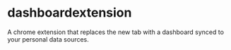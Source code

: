 # dashboardextension
A chrome extension that replaces the new tab with a dashboard synced to your personal data sources.
